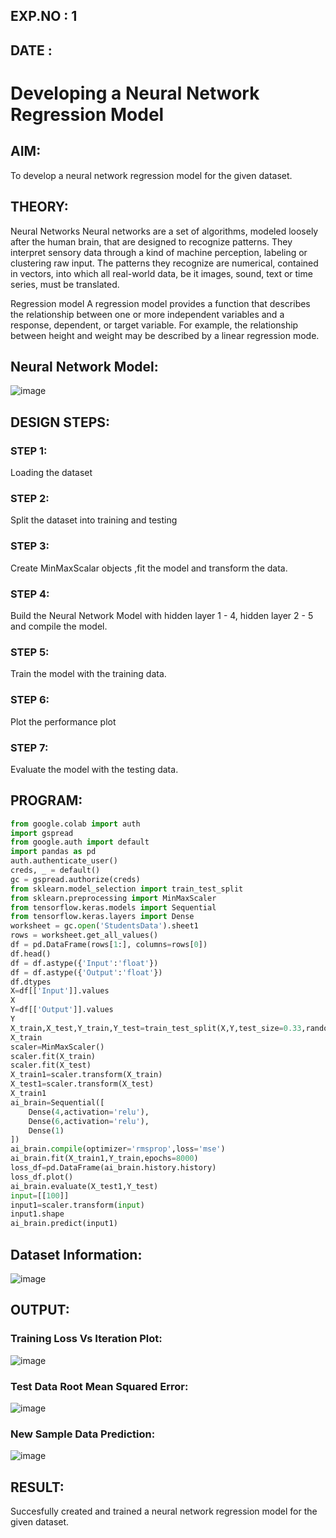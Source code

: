 ## EXP.NO : 1 
## DATE :

# Developing a Neural Network Regression Model

## AIM:

To develop a neural network regression model for the given dataset.

## THEORY:

Neural Networks
Neural networks are a set of algorithms, modeled loosely after the human brain, that are designed to recognize patterns. They interpret sensory data through a kind of machine perception, labeling or clustering raw input. The patterns they recognize are numerical, contained in vectors, into which all real-world data, be it images, sound, text or time series, must be translated.

Regression model
A regression model provides a function that describes the relationship between one or more independent variables and a response, dependent, or target variable. For example, the relationship between height and weight may be described by a linear regression mode.


## Neural Network Model:

![image](https://user-images.githubusercontent.com/75234912/187115465-d378ac90-b968-4c35-9a3a-aa043eff4b71.png)


## DESIGN STEPS:

### STEP 1:

Loading the dataset

### STEP 2:

Split the dataset into training and testing

### STEP 3:

Create MinMaxScalar objects ,fit the model and transform the data.

### STEP 4:

Build the Neural Network Model with hidden layer 1 - 4, hidden layer 2 - 5 and compile the model.

### STEP 5:

Train the model with the training data.

### STEP 6:

Plot the performance plot

### STEP 7:

Evaluate the model with the testing data.

## PROGRAM:
```python
from google.colab import auth
import gspread
from google.auth import default
import pandas as pd
auth.authenticate_user()
creds, _ = default()
gc = gspread.authorize(creds)
from sklearn.model_selection import train_test_split
from sklearn.preprocessing import MinMaxScaler
from tensorflow.keras.models import Sequential
from tensorflow.keras.layers import Dense
worksheet = gc.open('StudentsData').sheet1
rows = worksheet.get_all_values()
df = pd.DataFrame(rows[1:], columns=rows[0])
df.head()
df = df.astype({'Input':'float'})
df = df.astype({'Output':'float'})
df.dtypes
X=df[['Input']].values
X
Y=df[['Output']].values
Y
X_train,X_test,Y_train,Y_test=train_test_split(X,Y,test_size=0.33,random_state=50)
X_train
scaler=MinMaxScaler()
scaler.fit(X_train)
scaler.fit(X_test)
X_train1=scaler.transform(X_train)
X_test1=scaler.transform(X_test)
X_train1
ai_brain=Sequential([
    Dense(4,activation='relu'),
    Dense(6,activation='relu'),
    Dense(1)
])
ai_brain.compile(optimizer='rmsprop',loss='mse')
ai_brain.fit(X_train1,Y_train,epochs=8000)
loss_df=pd.DataFrame(ai_brain.history.history)
loss_df.plot()
ai_brain.evaluate(X_test1,Y_test)
input=[[100]]
input1=scaler.transform(input)
input1.shape
ai_brain.predict(input1)
```
## Dataset Information:

![image](https://user-images.githubusercontent.com/75234912/187115909-4710bbb2-19a3-49ab-9c2e-40877951e8aa.png)


## OUTPUT:

### Training Loss Vs Iteration Plot:

![image](https://user-images.githubusercontent.com/75234912/187117284-9250fd59-a2d2-4b6a-a121-5aac1229e78d.png)


### Test Data Root Mean Squared Error:

![image](https://user-images.githubusercontent.com/75234912/187118218-0353c6a4-75ea-49a9-b458-6af202e70a34.png)


### New Sample Data Prediction:

![image](https://user-images.githubusercontent.com/75234912/187118473-40610946-a689-416b-9f9c-bb01c701f544.png)

## RESULT:

Succesfully created and trained a neural network regression model for the given dataset.
